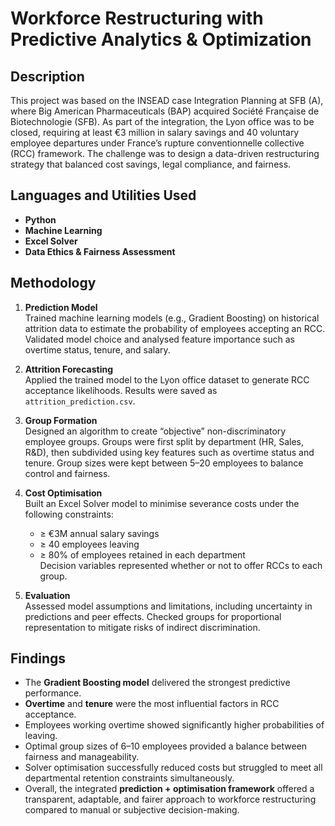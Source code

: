 
<h1>Workforce Restructuring with Predictive Analytics & Optimization</h1>

<h2>Description</h2>
This project was based on the INSEAD case Integration Planning at SFB (A), where Big American Pharmaceuticals (BAP) acquired Société Française de Biotechnologie (SFB). As part of the integration, the Lyon office was to be closed, requiring at least €3 million in salary savings and 40 voluntary employee departures under France’s rupture conventionnelle collective (RCC) framework. The challenge was to design a data-driven restructuring strategy that balanced cost savings, legal compliance, and fairness.
<br />


<h2>Languages and Utilities Used</h2>

- <b>Python</b> 
- <b>Machine Learning</b>
- <b>Excel Solver</b>
- <b>Data Ethics & Fairness Assessment</b>


<h2>Methodology</h2>

1. <b>Prediction Model</b>  
   Trained machine learning models (e.g., Gradient Boosting) on historical attrition data to estimate the probability of employees accepting an RCC. Validated model choice and analysed feature importance such as overtime status, tenure, and salary.  

2. <b>Attrition Forecasting</b>  
   Applied the trained model to the Lyon office dataset to generate RCC acceptance likelihoods. Results were saved as <code>attrition_prediction.csv</code>.  

3. <b>Group Formation</b>  
   Designed an algorithm to create “objective” non-discriminatory employee groups. Groups were first split by department (HR, Sales, R&D), then subdivided using key features such as overtime status and tenure. Group sizes were kept between 5–20 employees to balance control and fairness.  

4. <b>Cost Optimisation</b>  
   Built an Excel Solver model to minimise severance costs under the following constraints:  
   - ≥ €3M annual salary savings  
   - ≥ 40 employees leaving  
   - ≥ 80% of employees retained in each department  
   Decision variables represented whether or not to offer RCCs to each group.  

5. <b>Evaluation</b>  
   Assessed model assumptions and limitations, including uncertainty in predictions and peer effects. Checked groups for proportional representation to mitigate risks of indirect discrimination.  


<h2>Findings</h2>

- The <b>Gradient Boosting model</b> delivered the strongest predictive performance.  
- <b>Overtime</b> and <b>tenure</b> were the most influential factors in RCC acceptance.  
- Employees working overtime showed significantly higher probabilities of leaving.  
- Optimal group sizes of 6–10 employees provided a balance between fairness and manageability.  
- Solver optimisation successfully reduced costs but struggled to meet all departmental retention constraints simultaneously.  
- Overall, the integrated <b>prediction + optimisation framework</b> offered a transparent, adaptable, and fairer approach to workforce restructuring compared to manual or subjective decision-making.  


